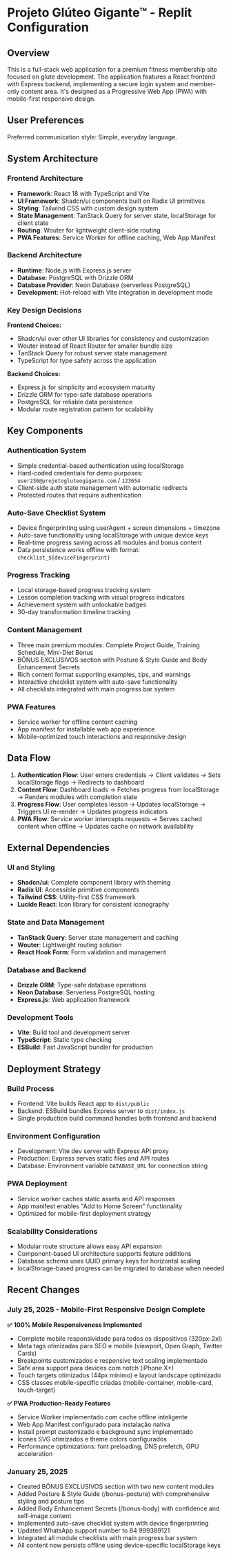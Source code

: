# Projeto Glúteo Gigante™ - Replit Configuration

## Overview

This is a full-stack web application for a premium fitness membership site focused on glute development. The application features a React frontend with Express backend, implementing a secure login system and member-only content area. It's designed as a Progressive Web App (PWA) with mobile-first responsive design.

## User Preferences

Preferred communication style: Simple, everyday language.

## System Architecture

### Frontend Architecture
- **Framework**: React 18 with TypeScript and Vite
- **UI Framework**: Shadcn/ui components built on Radix UI primitives
- **Styling**: Tailwind CSS with custom design system
- **State Management**: TanStack Query for server state, localStorage for client state
- **Routing**: Wouter for lightweight client-side routing
- **PWA Features**: Service Worker for offline caching, Web App Manifest

### Backend Architecture  
- **Runtime**: Node.js with Express.js server
- **Database**: PostgreSQL with Drizzle ORM
- **Database Provider**: Neon Database (serverless PostgreSQL)
- **Development**: Hot-reload with Vite integration in development mode

### Key Design Decisions

**Frontend Choices:**
- Shadcn/ui over other UI libraries for consistency and customization
- Wouter instead of React Router for smaller bundle size
- TanStack Query for robust server state management
- TypeScript for type safety across the application

**Backend Choices:**
- Express.js for simplicity and ecosystem maturity
- Drizzle ORM for type-safe database operations
- PostgreSQL for reliable data persistence
- Modular route registration pattern for scalability

## Key Components

### Authentication System
- Simple credential-based authentication using localStorage
- Hard-coded credentials for demo purposes: `user236@projetogluteogigante.com` / `123654`
- Client-side auth state management with automatic redirects
- Protected routes that require authentication

### Auto-Save Checklist System
- Device fingerprinting using userAgent + screen dimensions + timezone
- Auto-save functionality using localStorage with unique device keys
- Real-time progress saving across all modules and bonus content
- Data persistence works offline with format: `checklist_${deviceFingerprint}`

### Progress Tracking
- Local storage-based progress tracking system
- Lesson completion tracking with visual progress indicators
- Achievement system with unlockable badges
- 30-day transformation timeline tracking

### Content Management
- Three main premium modules: Complete Project Guide, Training Schedule, Mini-Diet Bonus
- BÔNUS EXCLUSIVOS section with Posture & Style Guide and Body Enhancement Secrets
- Rich content format supporting examples, tips, and warnings
- Interactive checklist system with auto-save functionality
- All checklists integrated with main progress bar system

### PWA Features
- Service worker for offline content caching
- App manifest for installable web app experience
- Mobile-optimized touch interactions and responsive design

## Data Flow

1. **Authentication Flow**: User enters credentials → Client validates → Sets localStorage flags → Redirects to dashboard
2. **Content Flow**: Dashboard loads → Fetches progress from localStorage → Renders modules with completion state
3. **Progress Flow**: User completes lesson → Updates localStorage → Triggers UI re-render → Updates progress indicators
4. **PWA Flow**: Service worker intercepts requests → Serves cached content when offline → Updates cache on network availability

## External Dependencies

### UI and Styling
- **Shadcn/ui**: Complete component library with theming
- **Radix UI**: Accessible primitive components
- **Tailwind CSS**: Utility-first CSS framework
- **Lucide React**: Icon library for consistent iconography

### State and Data Management
- **TanStack Query**: Server state management and caching
- **Wouter**: Lightweight routing solution
- **React Hook Form**: Form validation and management

### Database and Backend
- **Drizzle ORM**: Type-safe database operations
- **Neon Database**: Serverless PostgreSQL hosting
- **Express.js**: Web application framework

### Development Tools
- **Vite**: Build tool and development server
- **TypeScript**: Static type checking
- **ESBuild**: Fast JavaScript bundler for production

## Deployment Strategy

### Build Process
- Frontend: Vite builds React app to `dist/public`
- Backend: ESBuild bundles Express server to `dist/index.js`
- Single production build command handles both frontend and backend

### Environment Configuration
- Development: Vite dev server with Express API proxy
- Production: Express serves static files and API routes
- Database: Environment variable `DATABASE_URL` for connection string

### PWA Deployment
- Service worker caches static assets and API responses
- App manifest enables "Add to Home Screen" functionality
- Optimized for mobile-first deployment strategy

### Scalability Considerations
- Modular route structure allows easy API expansion
- Component-based UI architecture supports feature additions
- Database schema uses UUID primary keys for horizontal scaling
- localStorage-based progress can be migrated to database when needed

## Recent Changes

### July 25, 2025 - Mobile-First Responsive Design Complete
**✅ 100% Mobile Responsiveness Implemented**
- Complete mobile responsividade para todos os dispositivos (320px-2xl)
- Meta tags otimizadas para SEO e mobile (viewport, Open Graph, Twitter Cards)
- Breakpoints customizados e responsive text scaling implementado
- Safe area support para devices com notch (iPhone X+)
- Touch targets otimizados (44px mínimo) e layout landscape optimizado
- CSS classes mobile-specific criadas (mobile-container, mobile-card, touch-target)

**✅ PWA Production-Ready Features**
- Service Worker implementado com cache offline inteligente
- Web App Manifest configurado para instalação nativa
- Install prompt customizado e background sync implementado
- Ícones SVG otimizados e theme colors configurados
- Performance optimizations: font preloading, DNS prefetch, GPU acceleration

### January 25, 2025
- Created BÔNUS EXCLUSIVOS section with two new content modules
- Added Posture & Style Guide (/bonus-posture) with comprehensive styling and posture tips
- Added Body Enhancement Secrets (/bonus-body) with confidence and self-image content
- Implemented auto-save checklist system with device fingerprinting
- Updated WhatsApp support number to 84 999389121
- Integrated all module checklists with main progress bar system
- All content now persists offline using device-specific localStorage keys